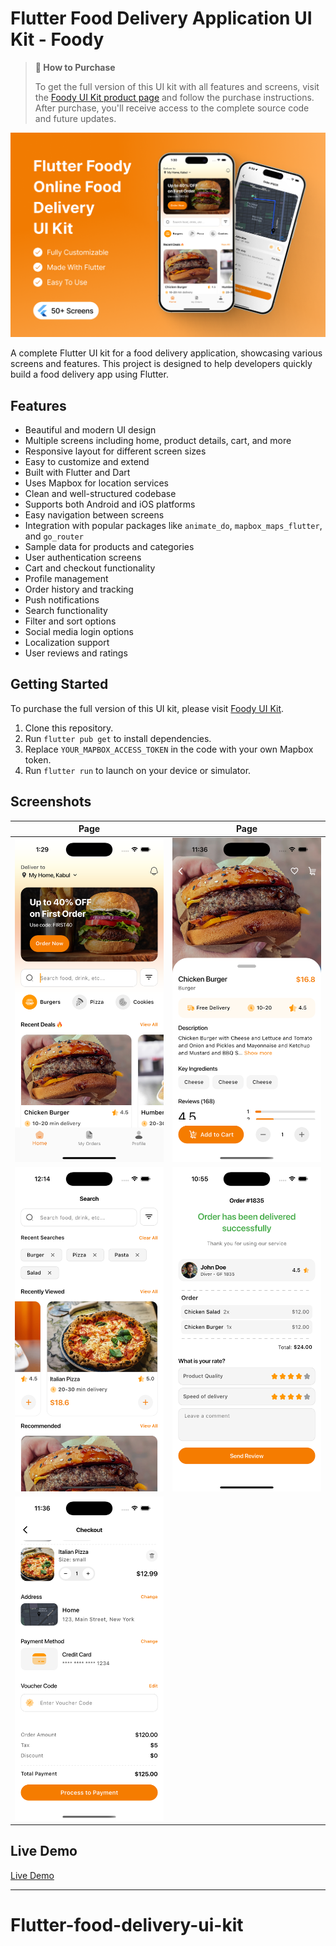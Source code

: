 # Flutter Food Delivery Application UI Kit - Foody

> **🛒 How to Purchase**
>
> To get the full version of this UI kit with all features and screens, visit the [Foody UI Kit product page](https://afgprogrammer.com/ui-kits/flutter-online-food-delivery-application-ui-kit) and follow the purchase instructions. After purchase, you'll receive access to the complete source code and future updates.

![Flutter Food Delivery Application UI Kit](assets/screenshots/flutter-foody-ui-kit.png)

A complete Flutter UI kit for a food delivery application, showcasing various screens and features. This project is designed to help developers quickly build a food delivery app using Flutter.

## Features
- Beautiful and modern UI design
- Multiple screens including home, product details, cart, and more
- Responsive layout for different screen sizes
- Easy to customize and extend
- Built with Flutter and Dart
- Uses Mapbox for location services
- Clean and well-structured codebase
- Supports both Android and iOS platforms
- Easy navigation between screens
- Integration with popular packages like `animate_do`, `mapbox_maps_flutter`, and `go_router`
- Sample data for products and categories
- User authentication screens
- Cart and checkout functionality
- Profile management
- Order history and tracking
- Push notifications
- Search functionality
- Filter and sort options
- Social media login options
- Localization support
- User reviews and ratings

## Getting Started
To purchase the full version of this UI kit, please visit [Foody UI Kit](https://afgprogrammer.com/ui-kits/flutter-online-food-delivery-application-ui-kit).

1. Clone this repository.
2. Run `flutter pub get` to install dependencies.
3. Replace `YOUR_MAPBOX_ACCESS_TOKEN` in the code with your own Mapbox token.
4. Run `flutter run` to launch on your device or simulator.

## Screenshots

 | Page | Page
|---|---|
| <img alt="Flutter Food Delivery Application UI Kit" src="assets/screenshots/flutter-foody-home-screen.png" width="400px" /> | <img alt="Flutter Food Delivery Application UI Kit" src="assets/screenshots/flutter-foody-food-screen.png" width="400px" /> |
| <img alt="Flutter Food Delivery Application UI Kit" src="assets/screenshots/flutter-foody-search-screen.png" width="400px" /> | <img alt="Flutter Food Delivery Application UI Kit" src="assets/screenshots/flutter-foody-order-success.png" width="400px" /> |
| <img alt="Flutter Food Delivery Application UI Kit" src="assets/screenshots/flutter-foody-checkout-screen.png" width="400px" /> |


## Live Demo
[Live Demo](https://afgprogrammer.com/ui-kits/flutter-online-food-delivery-application-ui-kit)

---
# Flutter-food-delivery-ui-kit
